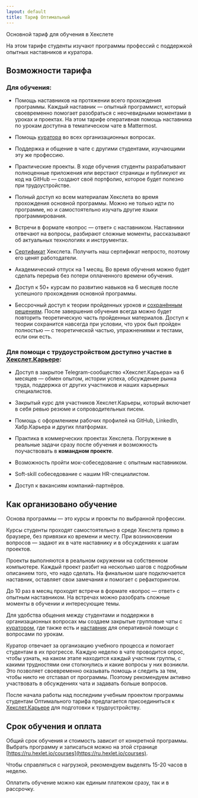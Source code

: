 ```yaml
---
layout: default
title: Тариф Оптимальный
---
```


Основной тариф для обучения в Хекслете

На этом тарифе студенты изучают программы профессий с поддержкой опытных наставников и куратора.

## Возможности тарифа

### Для обучения:

- Помощь наставников на протяжении всего прохождения программы. Каждый наставник — опытный программист, который своевременно помогает разобраться с неочевидными моментами в уроках и проектах. На этом тарифе оперативная помощь наставника по урокам доступна в тематическом чате в Mattermost.

- Помощь [куратора](https://help.hexlet.io/article/20512) во всех организационных вопросах.

- Поддержка и общение в чате с другими студентами, изучающими эту же профессию.

- Практические проекты. В ходе обучения студенты разрабатывают полноценные приложения или верстают страницы и публикуют их код на GitHub — создают своё портфолио, которое будет полезно при трудоустройстве.

- Полный доступ ко всем материалам Хекслета во время прохождения основной программы. Можно не только идти по программе, но и самостоятельно изучать другие языки программирования.

- Встречи в формате «вопрос — ответ» с наставником. Наставники отвечают на вопросы, разбирают сложные моменты, рассказывают об актуальных технологиях и инструментах.

- [Сертификат](https://help.hexlet.io/article/20456) Хекслета. Получить наш сертификат непросто, поэтому его ценят работодатели.

- Академический отпуск на 1 месяц. Во время обучения можно будет сделать перерыв без потери оплаченного времени обучения.

- Доступ к 50+ курсам по развитию навыков на 6 месяцев после успешного прохождения основной программы.

- Бессрочный доступ к теории пройденных уроков и [сохранённым решениям](https://help.hexlet.io/article/20538). После завершения обучения всегда можно будет повторить теоретическую часть пройденных материалов. Доступ к теории сохранится навсегда при условии, что урок был пройден полностью — с теоретической частью, упражнениями и тестами, если они есть.

### Для помощи с трудоустройством доступно участие в [Хекслет.Карьере](https://help.hexlet.io/article/20570):

- Доступ в закрытое Telegram-сообщество «Хекслет.Карьера» на 6 месяцев — обмен опытом, истории успеха, обсуждение рынка труда, поддержка от других участников и наших карьерных специалистов.

- Закрытый курс для участников Хекслет.Карьеры, который включает в себя ревью резюме и сопроводительных писем.

- Помощь с оформлением рабочих профилей на GitHub, LinkedIn, Хабр.Карьера и других платформах.

- Практика в коммерческих проектах Хекслета. Погружение в реальные задачи сразу после обучения и возможность поучаствовать в **командном проекте**.

- Возможность пройти мок-собеседование с опытным наставником.

- Soft-skill собеседование с нашим HR-специалистом.

- Доступ к вакансиям компаний-партнёров.

## Как организовано обучение

Основа программы — это курсы и проекты по выбранной профессии.

Курсы студенты проходят самостоятельно в среде Хекслета прямо в браузере, без привязки ко времени и месту. При возникновении вопросов — задают их в чате наставнику и в обсуждениях к шагам проектов.

Проекты выполняются в реальном окружении на собственном компьютере. Каждый проект разбит на несколько шагов с подробным описанием того, что надо сделать. На финальном шаге подключается наставник, оставляет свои замечания и помогает с рефакторингом.

До 10 раз в месяц проходят встречи в формате «вопрос — ответ» с опытным наставником. На встречах можно разобрать сложные моменты в обучении и интересующие темы.

Для удобства общения между студентами и поддержки в организационных вопросах мы создаем закрытые групповые чаты с [куратором](https://help.hexlet.io/article/20512), где также есть и [наставник](https://help.hexlet.io/article/20511) для оперативной помощи с вопросами по урокам.

Куратор отвечает за организацию учебного процесса и помогает студентам в их прогрессе. Каждую неделю в чате проводится опрос, чтобы узнать, на каком этапе находится каждый участник группы, с какими трудностями они столкнулись и какие вопросы у них возникли. Это позволяет своевременно оказывать помощь и следить за тем, чтобы никто не отставал от программы. Поэтому рекомендуем активно участвовать в обсуждениях чата и задавать больше вопросов.

После начала работы над последним учебным проектом программы студентам Оптимального тарифа предлагается присоединиться к [Хекслет.Карьере](https://help.hexlet.io/article/20570) для подготовки к трудоустройству.

## Срок обучения и оплата

Общий срок обучения и стоимость зависит от конкретной программы. Выбрать программу и записаться можно на этой странице [https://ru.hexlet.io/courses](https://ru.hexlet.io/courses).

Чтобы справляться с нагрузкой, рекомендуем выделять 15-20 часов в неделю.

Оплатить обучение можно как единым платежом сразу, так и в рассрочку.
